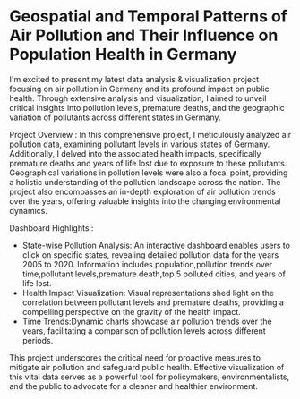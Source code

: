 # Geospatial and Temporal Patterns of Air Pollution and Their Influence on Population Health in Germany
I'm excited to present my latest data analysis & visualization project focusing on air pollution in Germany and its profound impact on public health. Through extensive analysis and visualization, I aimed to unveil critical insights into pollution levels, premature deaths, and the geographic variation of pollutants across different states in Germany.

Project Overview :
In this comprehensive project, I meticulously analyzed air pollution data, examining pollutant levels in various states of Germany. Additionally, I delved into the associated health impacts, specifically premature deaths and years of life lost due to exposure to these pollutants. Geographical variations in pollution levels were also a focal point, providing a holistic understanding of the pollution landscape across the nation. The project also encompasses an in-depth exploration of air pollution trends over the years, offering valuable insights into the changing environmental dynamics.

Dashboard Highlights :
- State-wise Pollution Analysis: An interactive dashboard enables users to click on specific states, revealing detailed pollution data for the years 2005 to 2020. Information includes population,pollution trends over time,pollutant levels,premature death,top 5 polluted cities, and years of life lost.
- Health Impact Visualization: Visual representations shed light on the correlation between pollutant levels and premature deaths, providing a compelling perspective on the gravity of the health impact.
- Time Trends:Dynamic charts showcase air pollution trends over the years, facilitating a comparison of pollution levels across different periods.

This project underscores the critical need for proactive measures to mitigate air pollution and safeguard public health. Effective visualization of this vital data serves as a powerful tool for policymakers, environmentalists, and the public to advocate for a cleaner and healthier environment.
